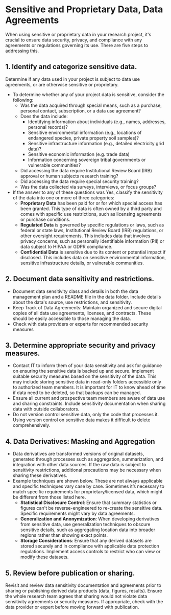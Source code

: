 # Sensitive and Proprietary Data, Data Agreements

When using sensitive or proprietary data in your research project, it's crucial to ensure data security, privacy, and compliance with any agreements or regulations governing its use. There are five steps to addressing this.

## 1. Identify and categorize sensitive data.

Determine if any data used in your project is subject to data use agreements, or are otherwise sensitive or proprietary. 

* To determine whether any of your project data is sensitive, consider the following:
  * Was the data acquired through special means, such as a purchase, personal contact, subscription, or a data use agreement?
  * Does the data include:
    * Identifying information about individuals (e.g., names, addresses, personal records)?
    * Sensitive environmental information (e.g., locations of endangered species, private property soil samples)?
    * Sensitive infrastructure information (e.g., detailed electricity grid data)?
    * Sensitive economic information (e.g. trade data)
    * Information concerning sovereign tribal governments or vulnerable communities?
  * Did accessing the data require Institutional Review Board (IRB) approval or human subjects research training?
  * Did accessing the data require special security training?
  * Was the data collected via surveys, interviews, or focus groups?
* If the answer to any of these questions was Yes, classify the sensitivity of the data into one or more of three categories:
  * __Proprietary Data__ has been paid for or for which special access has been granted. This type of data is often owned by a third party and comes with specific use restrictions, such as licensing agreements or purchase conditions.
  * __Regulated Data__ is governed by specific regulations or laws, such as federal or state laws, Institutional Review Board (IRB) regulations, or other oversight requirements. This includes data that involves privacy concerns, such as personally identifiable information (PII) or data subject to HIPAA or GDPR compliance.
  * __Confidential Data__ is sensitive due to its content or potential impact if disclosed. This includes data on sensitive environmental information, sensitive infrastructure details, or vulnerable communities.

## 2. Document data sensitivity and restrictions.

* Document data sensitivity class and details in both the data management plan and a README file in the data folder. Include details about the data's source, use restrictions, and sensitivity.
* Keep Track of Data Agreements: Maintain organized and secure digital copies of all data use agreements, licenses, and contracts. These should be easily accessible to those managing the data.
* Check with data providers or experts for recommended security measures

## 3. Determine appropriate security and privacy measures.

* Contact IT to inform them of your data sensitivity and ask for guidance on ensuring the sensitive data is backed up and secure. Implement suitable security measures based on the sensitivity of the data. This may include storing sensitive data in read-only folders accessible only to authorized team members. It is important for IT to know ahead of time if data need to be deleted, so that backups can be managed.
* Ensure all current and prospective team members are aware of data use and sharing constraints. Include sensitivity documentation when sharing data with outside collaborators. 
* Do not version control sensitive data, only the code that processes it. Using version control on sensitive data makes it difficult to delete comprehensively.

## 4. Data Derivatives: Masking and Aggregation

* Data derivatives are transformed versions of original datasets, generated through processes such as aggregation, summarization, and integration with other data sources. If the raw data is subject to sensitivity restrictions, additional precautions may be necessary when sharing these derivatives.
* Example techniques are shown below. These are not always applicable and specific techniques vary case by case. Sometimes it’s necessary to match specific requirements for proprietary/licensed data, which might be different from those listed here.
  * __Statistical Disclosure Control__: Ensure that summary statistics or figures can't be reverse-engineered to re-create the sensitive data. Specific requirements might vary by data agreements.
  * __Generalization and Anonymization__: When developing derivatives from sensitive data, use generalization techniques to obscure sensitive details, such as aggregating location data into broader regions rather than showing exact points.
  * __Storage Considerations__: Ensure that any derived datasets are stored securely and in compliance with applicable data protection regulations. Implement access controls to restrict who can view or modify these datasets. 

## 5. Review before publication or sharing.

Revisit and review data sensitivity documentation and agreements prior to sharing or publishing derived data products (data, figures, results). Ensure the whole research team agrees that sharing would not violate data sensitivity agreements or security measures. If appropriate, check with the data provider or expert before moving forward with publication.

